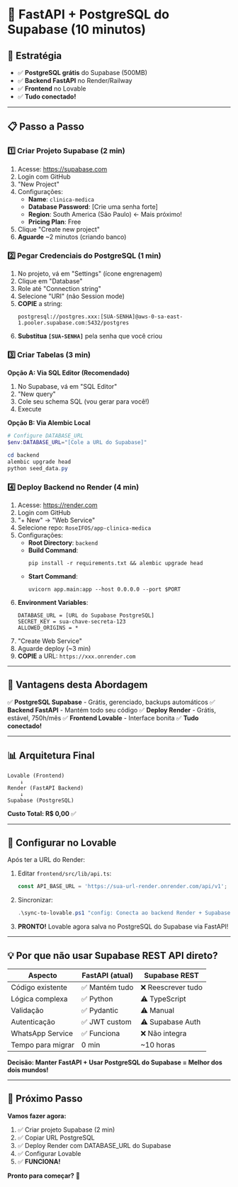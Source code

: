 # 🚀 FastAPI + PostgreSQL do Supabase (10 minutos)

## 🎯 Estratégia

- ✅ **PostgreSQL grátis** do Supabase (500MB)
- ✅ **Backend FastAPI** no Render/Railway
- ✅ **Frontend** no Lovable
- ✅ **Tudo conectado!**

---

## 📋 Passo a Passo

### 1️⃣ Criar Projeto Supabase (2 min)

1. Acesse: https://supabase.com
2. Login com GitHub
3. "New Project"
4. Configurações:
   - **Name**: `clinica-medica`
   - **Database Password**: [Crie uma senha forte]
   - **Region**: South America (São Paulo) ← Mais próximo!
   - **Pricing Plan**: Free
5. Clique "Create new project"
6. **Aguarde** ~2 minutos (criando banco)

### 2️⃣ Pegar Credenciais do PostgreSQL (1 min)

1. No projeto, vá em "Settings" (ícone engrenagem)
2. Clique em "Database"
3. Role até "Connection string"
4. Selecione "URI" (não Session mode)
5. **COPIE** a string:
   ```
   postgresql://postgres.xxx:[SUA-SENHA]@aws-0-sa-east-1.pooler.supabase.com:5432/postgres
   ```
6. **Substitua `[SUA-SENHA]`** pela senha que você criou

### 3️⃣ Criar Tabelas (3 min)

**Opção A: Via SQL Editor (Recomendado)**

1. No Supabase, vá em "SQL Editor"
2. "New query"
3. Cole seu schema SQL (vou gerar para você!)
4. Execute

**Opção B: Via Alembic Local**

```powershell
# Configure DATABASE_URL
$env:DATABASE_URL="[Cole a URL do Supabase]"

cd backend
alembic upgrade head
python seed_data.py
```

### 4️⃣ Deploy Backend no Render (4 min)

1. Acesse: https://render.com
2. Login com GitHub
3. "+ New" → "Web Service"
4. Selecione repo: `RoseIFOS/app-clinica-medica`
5. Configurações:
   - **Root Directory**: `backend`
   - **Build Command**: 
     ```
     pip install -r requirements.txt && alembic upgrade head
     ```
   - **Start Command**:
     ```
     uvicorn app.main:app --host 0.0.0.0 --port $PORT
     ```
6. **Environment Variables**:
   ```
   DATABASE_URL = [URL do Supabase PostgreSQL]
   SECRET_KEY = sua-chave-secreta-123
   ALLOWED_ORIGINS = *
   ```
7. "Create Web Service"
8. Aguarde deploy (~3 min)
9. **COPIE** a URL: `https://xxx.onrender.com`

---

## 🎯 Vantagens desta Abordagem

✅ **PostgreSQL Supabase** - Grátis, gerenciado, backups automáticos
✅ **Backend FastAPI** - Mantém todo seu código
✅ **Deploy Render** - Grátis, estável, 750h/mês
✅ **Frontend Lovable** - Interface bonita
✅ **Tudo conectado!**

---

## 📊 Arquitetura Final

```
Lovable (Frontend)
    ↓
Render (FastAPI Backend)
    ↓
Supabase (PostgreSQL)
```

**Custo Total: R$ 0,00** ✅

---

## 🔧 Configurar no Lovable

Após ter a URL do Render:

1. Editar `frontend/src/lib/api.ts`:
   ```typescript
   const API_BASE_URL = 'https://sua-url-render.onrender.com/api/v1';
   ```

2. Sincronizar:
   ```powershell
   .\sync-to-lovable.ps1 "config: Conecta ao backend Render + Supabase"
   ```

3. **PRONTO!** Lovable agora salva no PostgreSQL do Supabase via FastAPI!

---

## 💡 Por que não usar Supabase REST API direto?

| Aspecto | FastAPI (atual) | Supabase REST |
|---------|----------------|---------------|
| Código existente | ✅ Mantém tudo | ❌ Reescrever tudo |
| Lógica complexa | ✅ Python | ⚠️ TypeScript |
| Validação | ✅ Pydantic | ⚠️ Manual |
| Autenticação | ✅ JWT custom | ⚠️ Supabase Auth |
| WhatsApp Service | ✅ Funciona | ❌ Não integra |
| Tempo para migrar | 0 min | ~10 horas |

**Decisão: Manter FastAPI + Usar PostgreSQL do Supabase = Melhor dos dois mundos!**

---

## 🚀 Próximo Passo

**Vamos fazer agora:**

1. ✅ Criar projeto Supabase (2 min)
2. ✅ Copiar URL PostgreSQL
3. ✅ Deploy Render com DATABASE_URL do Supabase
4. ✅ Configurar Lovable
5. ✅ **FUNCIONA!**

**Pronto para começar?** 🎯

